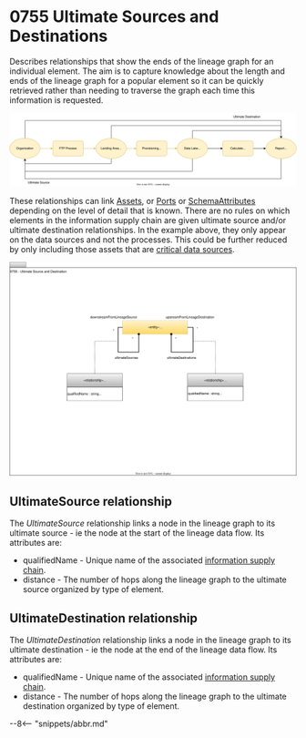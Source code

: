 <!-- SPDX-License-Identifier: CC-BY-4.0 -->
<!-- Copyright Contributors to the ODPi Egeria project. -->

# 0755 Ultimate Sources and Destinations

Describes relationships that show the ends of the lineage graph for an individual element. The aim is to capture knowledge about the length and ends of the lineage graph for a popular element so it can be quickly retrieved rather than needing to traverse the graph each time this information is requested.

![UML](0755-Ultimate-Source-Destination-Example.svg)

These relationships can link [Assets](/types/0/0010-Base-Model/#asset), or [Ports](/types/2/0217-Ports) or [SchemaAttributes](/types/5/0505-Schema-Attributes) depending on the level of detail that is known.  There are no rules on which elements in the information supply chain are given ultimate source and/or ultimate destination relationships.  In the example above, they only appear on the data sources and not the processes.  This could be further reduced by only including those assets that are [critical data sources](/types/4/0422-Governance-Action-Classifications).    

![UML](0755-Ultimate-Source-Destination.svg)

## UltimateSource relationship

The *UltimateSource* relationship links a node in the lineage graph to its ultimate source - ie the node at the start of the lineage data flow.  Its attributes are:

* qualifiedName - Unique name of the associated [information supply chain](/types/7/0720-Information-Supply-Chains).
* distance - The number of hops along the lineage graph to the ultimate source organized by type of element.

## UltimateDestination relationship

The *UltimateDestination* relationship links a node in the lineage graph to its ultimate destination - ie the node at the end of the lineage data flow.  Its attributes are:

* qualifiedName - Unique name of the associated [information supply chain](/types/7/0720-Information-Supply-Chains).
* distance - The number of hops along the lineage graph to the ultimate destination organized by type of element.

--8<-- "snippets/abbr.md"